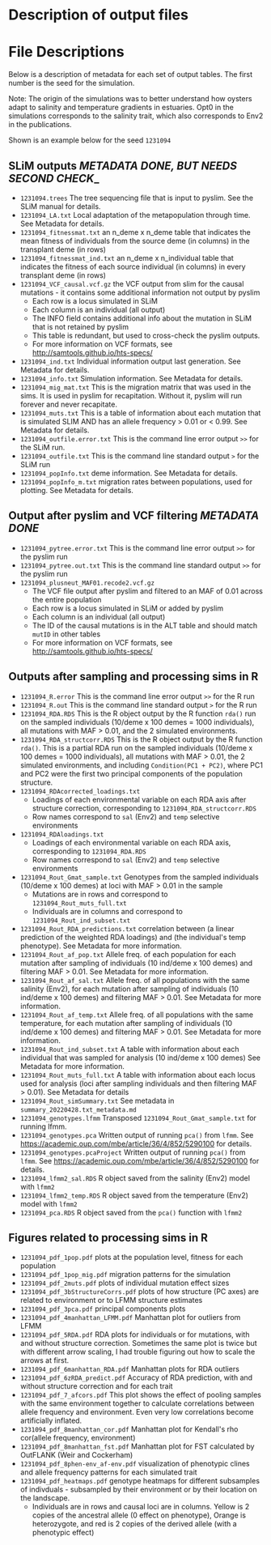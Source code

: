 # Description of output files

# File Descriptions

Below is a description of metadata for each set of output tables. The first number is the seed for the simulation.

Note: The origin of the simulations was to better understand how oysters adapt to salinity and temperature gradients in estuaries. Opt0 in the simulations corresponds to the salinity trait, which also corresponds to Env2 in the publications.


Shown is an example below for the seed `1231094`

## SLiM outputs _METADATA DONE, BUT NEEDS SECOND CHECK__
* `1231094.trees` The tree sequencing file that is input to pyslim. See the SLiM manual for details.
* `1231094_LA.txt` Local adaptation of the metapopulation through time. See Metadata for details.
* `1231094_fitnessmat.txt` an n_deme x n_deme table that indicates the mean fitness of individuals from the source deme (in columns) in the transplant deme (in rows)
* `1231094_fitnessmat_ind.txt` an n_deme x n_individual table that indicates the fitness of each source individual (in columns) in every transplant deme (in rows)
* `1231094_VCF_causal.vcf.gz` the VCF output from slim for the causal mutations - it contains some additional information not output by pyslim
	* Each row is a locus simulated in SLiM
	* Each column is an individual (all output)
	* The INFO field contains additional info about the mutation in SLiM that is not retained by pyslim
	* This table is redundant, but used to cross-check the pyslim outputs.
	* For more information on VCF formats, see http://samtools.github.io/hts-specs/
* `1231094_ind.txt` Individual information output last generation. See Metadata for details.
* `1231094_info.txt`  Simulation information. See Metadata for details.
* `1231094_mig_mat.txt` This is the migration matrix that was used in the sims. It is used in pyslim for recapitation. Without it, pyslim will run forever and never recapitate.
* `1231094_muts.txt` This is a table of information about each mutation that is simulated SLIM AND has an allele frequency > 0.01 or < 0.99. See Metadata for details.
* `1231094_outfile.error.txt` This is the command line error output `>>` for the SLiM run. 
* `1231094_outfile.txt` This is the command line standard output `>` for the SLiM run
* `1231094_popInfo.txt` deme information. See Metadata for details.
* `1231094_popInfo_m.txt` migration rates between populations, used for plotting. See Metadata for details.

## Output after pyslim and VCF filtering _METADATA DONE_
* `1231094_pytree.error.txt` This is the command line error output `>>` for the pyslim run
* `1231094_pytree.out.txt` This is the command line standard output `>>` for the pyslim run
* `1231094_plusneut_MAF01.recode2.vcf.gz`
	* The VCF file output after pyslim and filtered to an MAF of 0.01 across the entire population
	* Each row is a locus simulated in SLiM or added by pyslim
	* Each column is an individual (all output)
	* The ID of the causal mutations is in the ALT table and should match `mutID` in other tables
	* For more information on VCF formats, see http://samtools.github.io/hts-specs/


## Outputs after sampling and processing sims in R
* `1231094_R.error`  This is the command line error output `>>` for the R run
* `1231094_R.out` This is the command line standard output `>` for the R run
* `1231094_RDA.RDS` This is the R object output by the R function `rda()` run on the sampled individuals 
(10/deme x 100 demes = 1000 individuals), all mutations with MAF > 0.01, and the 2 simulated environments.
* `1231094_RDA_structcorr.RDS` This is the R object output by the R function `rda()`. This is a partial RDA run on the sampled individuals 
(10/deme x 100 demes = 1000 individuals), all mutations with MAF > 0.01, the 2 simulated environments, and including `Condition(PC1 + PC2)`, 
where PC1 and PC2 were the first two principal components of the population structure.
* `1231094_RDAcorrected_loadings.txt`
	* Loadings of each environmental variable on each RDA axis after structure correction, corresponding to `1231094_RDA_structcorr.RDS`
	* Row names correspond to `sal` (Env2) and `temp` selective environments
* `1231094_RDAloadings.txt`
	* Loadings of each environmental variable on each RDA axis, corresponding to `1231094_RDA.RDS`
	* Row names correspond to `sal` (Env2) and `temp` selective environments
* `1231094_Rout_Gmat_sample.txt` Genotypes from the sampled individuals (10/deme x 100 demes) at loci with MAF > 0.01 in the sample
	* Mutations are in rows and correspond to `1231094_Rout_muts_full.txt`
	* Individuals are in columns and correspond to `1231094_Rout_ind_subset.txt`
* `1231094_Rout_RDA_predictions.txt` correlation between (a linear prediction of the weighted RDA loadings) and (the individual's temp phenotype). See Metadata for more information.
* `1231094_Rout_af_pop.txt` Allele freq. of each population for each mutation after sampling of individuals (10 ind/deme x 100 demes)  and filtering MAF > 0.01. See Metadata for more information.
* `1231094_Rout_af_sal.txt` Allele freq. of all populations with the same salinity (Env2), for each mutation after sampling of individuals (10 ind/deme x 100 demes) and filtering MAF > 0.01. See Metadata for more information. 
* `1231094_Rout_af_temp.txt` Allele freq. of all populations with the same temperature, for each mutation after 
sampling of individuals (10 ind/deme x 100 demes) and filtering MAF > 0.01. See Metadata for more information.
* `1231094_Rout_ind_subset.txt` A table with information about each individual that was sampled for analysis (10 ind/deme x 100 demes)
See Metadata for more information.
* `1231094_Rout_muts_full.txt`  A table with information about each locus used for analysis (loci after sampling individuals
and then filtering MAF > 0.01). See Metadata for details
* `1231094_Rout_simSummary.txt`  See metadata in `summary_20220428.txt_metadata.md`
* `1231094_genotypes.lfmm` Transposed `1231094_Rout_Gmat_sample.txt` for running lfmm.
* `1231094_genotypes.pca` Written output of running `pca()` from `lfmm`. See https://academic.oup.com/mbe/article/36/4/852/5290100 for details.
* `1231094_genotypes.pcaProject` Written output of running `pca()` from `lfmm`. See https://academic.oup.com/mbe/article/36/4/852/5290100 for details.
* `1231094_lfmm2_sal.RDS` R object saved from the salinity (Env2) model with `lfmm2`
* `1231094_lfmm2_temp.RDS` R object saved from the temperature (Env2) model with `lfmm2`
* `1231094_pca.RDS` R object saved from the `pca()` function with `lfmm2`

## Figures related to processing sims in R
* `1231094_pdf_1pop.pdf` plots at the population level, fitness for each population
* `1231094_pdf_1pop_mig.pdf` migration patterns for the simulation
* `1231094_pdf_2muts.pdf` plots of individual mutation effect sizes
* `1231094_pdf_3bStructureCorrs.pdf` plots of how structure (PC axes) are related to environment or to LFMM structure estimates
* `1231094_pdf_3pca.pdf` principal components plots
* `1231094_pdf_4manhattan_LFMM.pdf` Manhattan plot for outliers from LFMM
* `1231094_pdf_5RDA.pdf` RDA plots for individuals or for mutations, with and without structure correction. Sometimes the same plot is twice but with different arrow scaling, I had trouble figuring out how to scale the arrows at first.
* `1231094_pdf_6manhattan_RDA.pdf` Manhattan plots for RDA outliers
* `1231094_pdf_6zRDA_predict.pdf` Accuracy of RDA prediction, with and without structure correction and for each trait
* `1231094_pdf_7_afcors.pdf` This plot shows the effect of pooling samples with the same environment together to calculate correlations between allele frequency and environment. Even very low correlations become artificially inflated.
* `1231094_pdf_8manhattan_cor.pdf` Manhattan plot for Kendall's rho cor(allele frequency, environment)
* `1231094_pdf_8manhattan_fst.pdf` Manhattan plot for FST calculated by OutFLANK (Weir and Cockerham)
* `1231094_pdf_8phen-env_af-env.pdf` visualization of phenotypic clines and allele frequency patterns for each simulated trait
* `1231094_pdf_heatmaps.pdf` genotype heatmaps for different subsamples of indivduals - subsampled by their environment or by their location on the landscape.
	* Individuals are in rows and causal loci are in columns. Yellow is 2 copies of the ancestral allele (0 effect on phenotype), Orange is heterozygote, and red is 2 copies of the derived allele (with a phenotypic effect)
